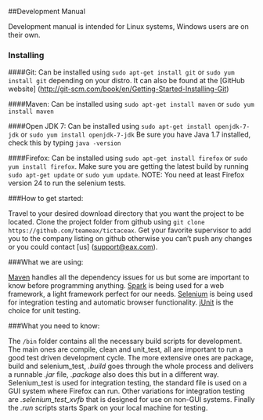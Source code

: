 ##Development Manual

Development manual is intended for Linux systems, Windows users are on their own.

### Installing
####Git: 
Can be installed using ```sudo apt-get install git``` or ```sudo yum install git``` depending on your distro.
It can also be found at the [GitHub website] (http://git-scm.com/book/en/Getting-Started-Installing-Git)

####Maven:
Can be installed using ```sudo apt-get install maven``` or ```sudo yum install maven```

####Open JDK 7:
Can be installed using ```sudo apt-get install openjdk-7-jdk``` or ```sudo yum install openjdk-7-jdk```
Be sure you have Java 1.7 installed, check this by typing ```java -version```
						 
####Firefox:
Can be installed using ```sudo apt-get install firefox``` or ```sudo yum install firefox```. Make sure you are getting the latest build by running ```sudo apt-get update``` or ```sudo yum update```.
NOTE: You need at least Firefox version 24 to run the selenium tests.
			 

###How to get started:

Travel to your desired download directory that you want the project to be located.
Clone the project folder from github using ```git clone https://github.com/teameax/tictaceax```.
Get your favorite supervisor to add you to the company listing on github otherwise you can’t push any changes or you could contact [us] (support@eax.com).

###What we are using:

[Maven](http://maven.apache.org) handles all the dependency issues for us but some are important to know before programming anything.
[Spark](http://www.sparkjava.com/index.html) is being used for a web framework, a light framework perfect for our needs.
[Selenium](http://www.seleniumhq.org/) is being used for integration testing and automatic browser functionality.
[jUnit](http://junit.org/) is the choice for unit testing.


###What you need to know:

The ```/bin``` folder contains all the necessary build scripts for development.
The main ones are compile, clean and unit_test, all are important to run a good test driven development cycle.
The more extensive ones are package, build and selenium_test, 
*.build* goes through the whole process and delivers a runnable
*.jar* file, *.package* also does this but in a different way. Selenium_test is used for integration testing, the standard file is used on a GUI system where Firefox can run. Other variations for integration testing are *.selenium_test_xvfb* that is designed for use on non-GUI systems.
Finally the *.run* scripts starts Spark on your local machine for testing.


